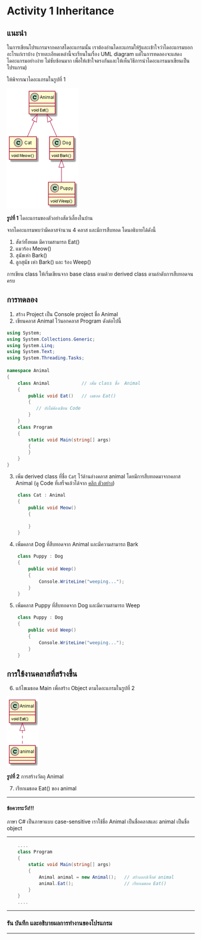# Activity 1 Inheritance

## แนะนำ 
 ในการเขียนโปรแกรมจากคลาสไดอะแกรมนั้น เราต้องอ่านไดอะแกรมให้รู้และเข้าใจว่าไดอะแกรมบอกอะไรแก่เราบ้าง (รายละเอียดเหล่านี้จะเรียนในเรื่อง UML diagram แต่ในการทดลองจะแสดงไดอะแกรมอย่างง่าย ไม่ซับซ้อนมาก เพื่อให้เข้าใจตรงกันและให้เห็นวิธีการนำไดอะแกรมมาเขียนเป็นโปรแกรม)  

ให้พิจารณาไดอะแกรมในรูปที่ 1

![](puml-diagram/class1.png) 

__รูปที่ 1__ ไดอะแกรมของตัวอย่างสัตว์เลี้ยงในบ้าน

จากไดอะแกรมพบว่ามีคลาสจำนวน 4 คลาส และมีการสืบทอด โดนอธิบายได้ดังนี้
1. สัตว์ทั้งหมด มีความสามารถ Eat()
2. แมวร้อง Meow()
3. สุนัขเห่า Bark()
4. ลูกสุนัข เห่า Bark() และ ร้อง Weep()

การเขียน class ให้เริ่มเขียนจาก base class ตามด้วย derived class ตามลำดับการสืบทอดจนครบ

## การทดลอง
1. สร้าง Project เป็น Console project  ชื่อ Animal
2. เขียนคลาส Animal ไว้นอกคลาส Program ดังต่อไปนี้ 
``` C#
using System;
using System.Collections.Generic;
using System.Linq;
using System.Text;
using System.Threading.Tasks;

namespace Animal
{
    class Animal            // เพิ่ม class ชื่อ  Animal
    {
        public void Eat()   // เมธอด Eat()
        { 
           // ยังไม่ต้องเขียน Code         
        }
    }
    class Program
    {
        static void Main(string[] args)
        {
        }
    }
}
```
3. เพิ่ม derived class ที่ชื่อ `Cat` ไว้ด้านล่างคลาส animal โดยมีการสืบทอดมาจากคลาส Animal  (ดู Code ที่เสร็จแล้วได้จาก [คลิก ตัวอย่าง](Example/Animal/Animal/Program.cs))

```C#
    class Cat : Animal  
    {
        public void Meow() 
        {

        }
    }
```

4. เพิ่มคลาส Dog ที่สืบทอดจาก Animal และมีความสามารถ Bark

```C#
    class Puppy : Dog
    {
        public void Weep()
        {
            Console.WriteLine("weeping...");
        }
    }
```

5. เพิ่มคลาส Puppy ที่สืบทอดจาก Dog และมีความสามารถ Weep

```C#
    class Puppy : Dog
    {
        public void Weep()
        {
            Console.WriteLine("weeping...");
        }
    }

```

## การใช้งานคลาสที่สร้างขึ้น

6. แก้ไขเมธอด Main เพื่อสร้าง Object ตามไดอะแกรมในรูปที่ 2

![](puml-diagram/diagram-2.png) 

__รูปที่ 2__ การสร้างวัตถุ Animal

7. เรียกเมธอด Eat()  ของ animal
***
####  __ข้อควรระวัง!!!__ 
ภาษา C# เป็นภาษาแบบ case-sensitive  เราใช้ชื่อ Animal เป็นชื่อคลาสและ animal เป็นชื่อ object
***

```C#
    ....
    class Program
    {
        static void Main(string[] args)
        {
            Animal animal = new Animal();   // สร้างออปเจ็กต์ animal
            animal.Eat();                   // เรียกเมธอด Eat()
        }
    }
    ....

```
***
### รัน บันทึก และอธิบายผลการทำงานของโปรแกรม

 
***







